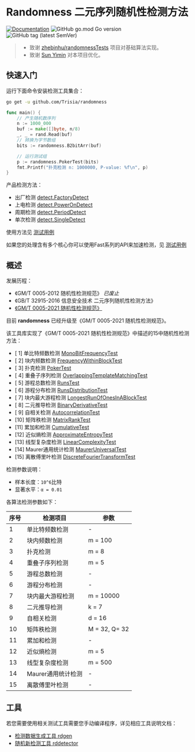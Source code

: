 # Randomness 二元序列随机性检测方法

[![Documentation](https://godoc.org/github.com/Trisia/randomness?status.svg)](https://pkg.go.dev/github.com/Trisia/randomness) ![GitHub go.mod Go version](https://img.shields.io/github/go-mod/go-version/Trisia/randomness) ![GitHub tag (latest SemVer)](https://img.shields.io/github/v/tag/Trisia/randomness)

> - 致谢 [zhebinhu/randomnessTests](https://github.com/zhebinhu/randomnessTests) 项目对基础算法实现。
> - 致谢 [Sun Yimin](https://github.com/emmansun)  对本项目优化。

## 快速入门

运行下面命令安装检测工具集合：

```bash
go get -u github.com/Trisia/randomness
```

```go
func main() {
	// 产生随机数序列
	n := 1000_000
	buf := make([]byte, n/8)
	_, _ = rand.Read(buf)
	// 转换为字节数组
	bits := randomness.B2bitArr(buf)

	// 运行测试组
	p := randomness.PokerTest(bits)
	fmt.Printf("扑克检测 n: 1000000, P-value: %f\n", p)
}
```

产品检测方法：

- 出厂检测 [detect.FactoryDetect](detect/detect.go)
- 上电检测 [detect.PowerOnDetect](detect/detect.go)
- 周期检测 [detect.PeriodDetect](detect/detect.go)
- 单次检测 [detect.SingleDetect](detect/detect.go)

使用方法见 [测试用例](detect/detect_test.go)

如果您的处理含有多个核心你可以使用Fast系列的API来加速检测，见 [测试用例](detect/detect_fast_test.go)

## 概述

发展历程：

- 《GM/T 0005-2012 随机性检测规范》 *已废止*
- 《GB/T 32915-2016 信息安全技术 二元序列随机性检测方法》
- [《GM/T 0005-2021 随机性检测规范》](http://www.gmbz.org.cn/main/viewfile/20220805030323734119.html)

目前 **randomness** 已经升级至《GM/T 0005-2021 随机性检测规范》。

该工具库实现了《GM/T 0005-2021 随机性检测规范》中描述的15中随机性检测方法：

- [ 1] 单比特频数检测      [MonoBitFrequencyTest](./mono_bit_frequency.go)
- [ 2] 块内频数检测        [FrequencyWithinBlockTest](./frequency_within_block.go)
- [ 3] 扑克检测           [PokerTest](./poker.go)
- [ 4] 重叠子序列检测      [OverlappingTemplateMatchingTest](./overlapping.go)
- [ 5] 游程总数检测        [RunsTest](./runs.go)
- [ 6] 游程分布检测        [RunsDistributionTest](./runs_distribution.go)
- [ 7] 块内最大游程检测     [LongestRunOfOnesInABlockTest](./longest_run_of_ones_In_block.go)
- [ 8] 二元推导检测       [BinaryDerivativeTest](./binary_derivative.go)
- [ 9] 自相关检测         [AutocorrelationTest](./autocorrelation.go)
- [10] 矩阵秩检测        [MatrixRankTest](./matrix_rank.go)
- [11] 累加和检测        [CumulativeTest](./cumulative.go)
- [12] 近似熵检测        [ApproximateEntropyTest](./approximate_entropy.go)
- [13] 线型复杂度检测     [LinearComplexityTest](./linear_complexity.go)
- [14] Maurer通用统计检测       [MaurerUniversalTest](./maurers_universal.go)
- [15] 离散傅里叶检测     [DiscreteFourierTransformTest](./discrete_fourier_transform.go)

检测参数说明：

- 样本长度：`10^6`比特
- 显著水平：`α = 0.01`

各算法检测参数如下：

序号 | 检测项目 | 参数 |
--- | --- | --- |
1 | 单比特频数检测  | - |
2 | 块内频数检测   | m = 100 |
3 | 扑克检测     | m = 8 |
4 | 重叠子序列检测  | m = 5 |
5 | 游程总数检测   | - |
6 | 游程分布检测   | - |
7 | 块内最大游程检测 | m = 10000 |
8 | 二元推导检测   | k = 7 |
9 | 自相关检测    | d = 16 |
10 |  矩阵秩检测   | M = 32, Q= 32 |
11 |  累加和检测   | - |
12 |  近似熵检测   | m = 5 |
13 |  线型复杂度检测 | m = 500 |
14 |  Maurer通用统计检测  | - |
15 |  离散傅里叶检测 | - |


## 工具

若您需要使用相关测试工具需要您手动编译程序，详见相应工具说明文档：

- [检测数据生成工具 rdgen](./tools/rdgen/README.md)
- [随机新检测工具 rddetector](./tools/rddetector/README.md)

